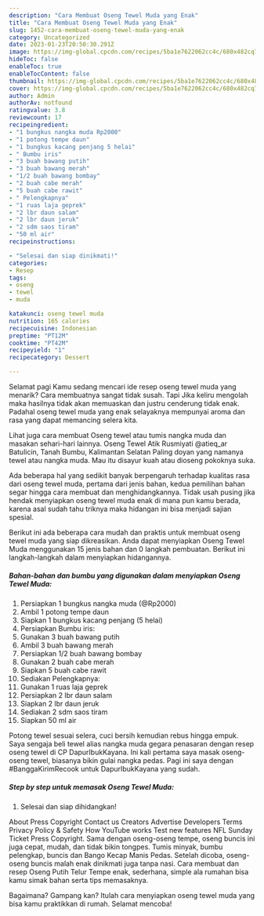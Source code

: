 ```yaml
---
description: "Cara Membuat Oseng Tewel Muda yang Enak"
title: "Cara Membuat Oseng Tewel Muda yang Enak"
slug: 1452-cara-membuat-oseng-tewel-muda-yang-enak
category: Uncategorized
date: 2023-01-23T20:50:30.291Z
image: https://img-global.cpcdn.com/recipes/5ba1e7622062cc4c/680x482cq70/oseng-tewel-muda-foto-resep-utama.jpg
hideToc: false
enableToc: true
enableTocContent: false
thumbnail: https://img-global.cpcdn.com/recipes/5ba1e7622062cc4c/680x482cq70/oseng-tewel-muda-foto-resep-utama.jpg
cover: https://img-global.cpcdn.com/recipes/5ba1e7622062cc4c/680x482cq70/oseng-tewel-muda-foto-resep-utama.jpg
author: Admin
authorAv: notfound
ratingvalue: 3.8
reviewcount: 17
recipeingredient:
- "1 bungkus nangka muda Rp2000"
- "1 potong tempe daun"
- "1 bungkus kacang penjang 5 helai"
- " Bumbu iris"
- "3 buah bawang putih"
- "3 buah bawang merah"
- "1/2 buah bawang bombay"
- "2 buah cabe merah"
- "5 buah cabe rawit"
- " Pelengkapnya"
- "1 ruas laja geprek"
- "2 lbr daun salam"
- "2 lbr daun jeruk"
- "2 sdm saos tiram"
- "50 ml air"
recipeinstructions:

- "Selesai dan siap dinikmati!"
categories:
- Resep
tags:
- oseng
- tewel
- muda

katakunci: oseng tewel muda 
nutrition: 165 calories
recipecuisine: Indonesian
preptime: "PT12M"
cooktime: "PT42M"
recipeyield: "1"
recipecategory: Dessert

---
```



Selamat pagi Kamu sedang mencari ide resep oseng tewel muda yang menarik? Cara membuatnya sangat tidak susah. Tapi Jika keliru mengolah maka hasilnya tidak akan memuaskan dan justru cenderung tidak enak. Padahal oseng tewel muda yang enak selayaknya mempunyai aroma dan rasa yang dapat memancing selera kita.


Lihat juga cara membuat Oseng tewel atau tumis nangka muda dan masakan sehari-hari lainnya. Oseng Tewel Atik Rusmiyati @atieq_ar Batulicin, Tanah Bumbu, Kalimantan Selatan Paling doyan yang namanya tewel atau nangka muda. Mau itu disayur kuah atau dioseng pokoknya suka.

Ada beberapa hal yang sedikit banyak berpengaruh terhadap kualitas rasa dari oseng tewel muda, pertama dari jenis bahan, kedua pemilihan bahan segar hingga cara membuat dan menghidangkannya. Tidak usah pusing jika hendak menyiapkan oseng tewel muda enak di mana pun kamu berada, karena asal sudah tahu triknya maka hidangan ini bisa menjadi sajian spesial.


Berikut ini ada beberapa cara mudah dan praktis untuk membuat oseng tewel muda yang siap dikreasikan. Anda dapat menyiapkan Oseng Tewel Muda menggunakan 15 jenis bahan dan 0 langkah pembuatan. Berikut ini langkah-langkah dalam menyiapkan hidangannya.

<!--inarticleads1-->

##### Bahan-bahan dan bumbu yang digunakan dalam menyiapkan Oseng Tewel Muda:

1. Persiapkan 1 bungkus nangka muda (@Rp2000)
1. Ambil 1 potong tempe daun
1. Siapkan 1 bungkus kacang penjang (5 helai)
1. Persiapkan  Bumbu iris:
1. Gunakan 3 buah bawang putih
1. Ambil 3 buah bawang merah
1. Persiapkan 1/2 buah bawang bombay
1. Gunakan 2 buah cabe merah
1. Siapkan 5 buah cabe rawit
1. Sediakan  Pelengkapnya:
1. Gunakan 1 ruas laja geprek
1. Persiapkan 2 lbr daun salam
1. Siapkan 2 lbr daun jeruk
1. Sediakan 2 sdm saos tiram
1. Siapkan 50 ml air


Potong tewel sesuai selera, cuci bersih kemudian rebus hingga empuk. Saya sengaja beli tewel alias nangka muda gegara penasaran dengan resep oseng tewel di CP DapurIbukKayana. Ini kali pertama saya masak oseng-oseng tewel, biasanya bikin gulai nangka pedas. Pagi ini saya dengan #BanggaKirimRecook untuk DapurIbukKayana yang sudah. 

<!--inarticleads2-->

##### Step by step untuk memasak Oseng Tewel Muda:


1. Selesai dan siap dihidangkan!

About Press Copyright Contact us Creators Advertise Developers Terms Privacy Policy &amp; Safety How YouTube works Test new features NFL Sunday Ticket Press Copyright. Sama dengan oseng-oseng tempe, oseng buncis ini juga cepat, mudah, dan tidak bikin tongpes. Tumis minyak, bumbu pelengkap, buncis dan Bango Kecap Manis Pedas. Setelah dicoba, oseng-oseng buncis malah enak dinikmati juga tanpa nasi. Cara membuat dan resep Oseng Putih Telur Tempe enak, sederhana, simple ala rumahan bisa kamu simak bahan serta tips memasaknya. 

Bagaimana? Gampang kan? Itulah cara menyiapkan oseng tewel muda yang bisa kamu praktikkan di rumah. Selamat mencoba!
